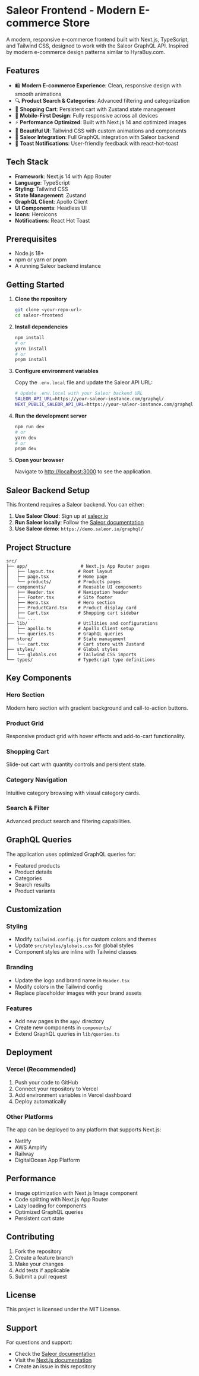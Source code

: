 # Saleor Frontend - Modern E-commerce Store

A modern, responsive e-commerce frontend built with Next.js, TypeScript, and Tailwind CSS, designed to work with the Saleor GraphQL API. Inspired by modern e-commerce design patterns similar to HyraBuy.com.

## Features

- 🛍️ **Modern E-commerce Experience**: Clean, responsive design with smooth animations
- 🔍 **Product Search & Categories**: Advanced filtering and categorization
- 🛒 **Shopping Cart**: Persistent cart with Zustand state management
- 📱 **Mobile-First Design**: Fully responsive across all devices
- ⚡ **Performance Optimized**: Built with Next.js 14 and optimized images
- 🎨 **Beautiful UI**: Tailwind CSS with custom animations and components
- 🔗 **Saleor Integration**: Full GraphQL integration with Saleor backend
- 🍞 **Toast Notifications**: User-friendly feedback with react-hot-toast

## Tech Stack

- **Framework**: Next.js 14 with App Router
- **Language**: TypeScript
- **Styling**: Tailwind CSS
- **State Management**: Zustand
- **GraphQL Client**: Apollo Client
- **UI Components**: Headless UI
- **Icons**: Heroicons
- **Notifications**: React Hot Toast

## Prerequisites

- Node.js 18+ 
- npm or yarn or pnpm
- A running Saleor backend instance

## Getting Started

1. **Clone the repository**
   ```bash
   git clone <your-repo-url>
   cd saleor-frontend
   ```

2. **Install dependencies**
   ```bash
   npm install
   # or
   yarn install
   # or
   pnpm install
   ```

3. **Configure environment variables**
   
   Copy the `.env.local` file and update the Saleor API URL:
   ```bash
   # Update .env.local with your Saleor backend URL
   SALEOR_API_URL=https://your-saleor-instance.com/graphql/
   NEXT_PUBLIC_SALEOR_API_URL=https://your-saleor-instance.com/graphql/
   ```

4. **Run the development server**
   ```bash
   npm run dev
   # or
   yarn dev
   # or
   pnpm dev
   ```

5. **Open your browser**
   
   Navigate to [http://localhost:3000](http://localhost:3000) to see the application.

## Saleor Backend Setup

This frontend requires a Saleor backend. You can either:

1. **Use Saleor Cloud**: Sign up at [saleor.io](https://saleor.io)
2. **Run Saleor locally**: Follow the [Saleor documentation](https://docs.saleor.io)
3. **Use Saleor demo**: `https://demo.saleor.io/graphql/`

## Project Structure

```
src/
├── app/                    # Next.js App Router pages
│   ├── layout.tsx         # Root layout
│   ├── page.tsx           # Home page
│   └── products/          # Products pages
├── components/            # Reusable UI components
│   ├── Header.tsx         # Navigation header
│   ├── Footer.tsx         # Site footer
│   ├── Hero.tsx           # Hero section
│   ├── ProductCard.tsx    # Product display card
│   ├── Cart.tsx           # Shopping cart sidebar
│   └── ...
├── lib/                   # Utilities and configurations
│   ├── apollo.ts          # Apollo Client setup
│   └── queries.ts         # GraphQL queries
├── store/                 # State management
│   └── cart.tsx           # Cart store with Zustand
├── styles/                # Global styles
│   └── globals.css        # Tailwind CSS imports
└── types/                 # TypeScript type definitions
```

## Key Components

### Hero Section
Modern hero section with gradient background and call-to-action buttons.

### Product Grid
Responsive product grid with hover effects and add-to-cart functionality.

### Shopping Cart
Slide-out cart with quantity controls and persistent state.

### Category Navigation
Intuitive category browsing with visual category cards.

### Search & Filter
Advanced product search and filtering capabilities.

## GraphQL Queries

The application uses optimized GraphQL queries for:
- Featured products
- Product details
- Categories
- Search results
- Product variants

## Customization

### Styling
- Modify `tailwind.config.js` for custom colors and themes
- Update `src/styles/globals.css` for global styles
- Component styles are inline with Tailwind classes

### Branding
- Update the logo and brand name in `Header.tsx`
- Modify colors in the Tailwind config
- Replace placeholder images with your brand assets

### Features
- Add new pages in the `app/` directory
- Create new components in `components/`
- Extend GraphQL queries in `lib/queries.ts`

## Deployment

### Vercel (Recommended)
1. Push your code to GitHub
2. Connect your repository to Vercel
3. Add environment variables in Vercel dashboard
4. Deploy automatically

### Other Platforms
The app can be deployed to any platform that supports Next.js:
- Netlify
- AWS Amplify
- Railway
- DigitalOcean App Platform

## Performance

- Image optimization with Next.js Image component
- Code splitting with Next.js App Router
- Lazy loading for components
- Optimized GraphQL queries
- Persistent cart state

## Contributing

1. Fork the repository
2. Create a feature branch
3. Make your changes
4. Add tests if applicable
5. Submit a pull request

## License

This project is licensed under the MIT License.

## Support

For questions and support:
- Check the [Saleor documentation](https://docs.saleor.io)
- Visit the [Next.js documentation](https://nextjs.org/docs)
- Create an issue in this repository
